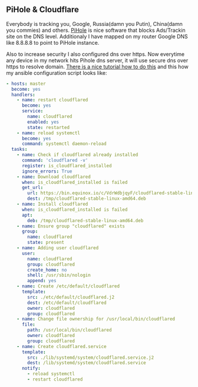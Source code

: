 ## PiHole & Cloudflare
Everybody is tracking you, Google, Russia(damn you Putin), China(damn you commies) and others. [PiHole](https://pi-hole.net/) is nice software that blocks Ads/Trackin site on the DNS level. Additionaly I have mapped on my router Google DNS like 8.8.8.8 to point to PiHole instance.

Also to increase security I also configured dns over https. Now everytime any device in my network hits Pihole dns server, it will use secure dns over https to resolve domain. [There is a nice tutorial how to do this](https://docs.pi-hole.net/guides/dns-over-https/) and this how my ansible configuration script looks like:


```yaml
- hosts: master
  become: yes
  handlers:
    - name: restart cloudflared
      become: yes
      service:
        name: cloudflared
        enabled: yes
        state: restarted
    - name: reload systemctl
      become: yes
      command: systemctl daemon-reload
  tasks:
    - name: Check if cloudflared already installed
      command: 'cloudflared -v'
      register: is_cloudflared_installed
      ignore_errors: True
    - name: Download cloudflared
      when: is_cloudflared_installed is failed
      get_url:
        url: https://bin.equinox.io/c/VdrWdbjqyF/cloudflared-stable-linux-amd64.deb
        dest: /tmp/cloudflared-stable-linux-amd64.deb
    - name: Install cloudflared
      when: is_cloudflared_installed is failed
      apt:
        deb: /tmp/cloudflared-stable-linux-amd64.deb
    - name: Ensure group "cloudflared" exists
      group:
        name: cloudflared
        state: present
    - name: Adding user cloudflared
      user:
        name: cloudflared
        group: cloudflared
        create_home: no
        shell: /usr/sbin/nologin
        append: yes
    - name: Create /etc/default/cloudflared
      template:
        src: ./etc/default/cloudflared.j2
        dest: /etc/default/cloudflared
        owner: cloudflared
        group: cloudflared
    - name: Change file ownership for /usr/local/bin/cloudflared
      file:
        path: /usr/local/bin/cloudflared
        owner: cloudflared
        group: cloudflared
    - name: Create cloudflared.service
      template:
        src: ./lib/systemd/system/cloudflared.service.j2
        dest: /lib/systemd/system/cloudflared.service
      notify:
        - reload systemctl
        - restart cloudflared
```